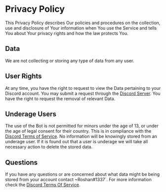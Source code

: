 # Privacy Policy

This Privacy Policy describes Our policies and procedures on the collection, use and disclosure of Your information when You use the Service and tells You about Your privacy rights and how the law protects You.

## Data
We are not collecting or storing any type of data from any user.

## User Rights

At any time, you have the right to request to view the Data pertaining to your Discord account. You may submit a request through the [Discord Server](https://discord.gg/h6FM4vR5UF). You have the right to request the removal of relevant Data.

## Underage Users

The use of the Bot is not permitted for minors under the age of 13, or under the age of legal consent for their country. This is in compliance with the [Discord Terms of Service](https://discord.com/terms). No information will be knowingly stored from an underage user. If it is found out that a user is underage we will take all necessary action to delete the stored data.

## Questions

If you have any questions or are concerned about what data might be being stored from your account contact ~Roshan#1337`. For more information check the [Discord Terms Of Service](https://discord.com/terms).
